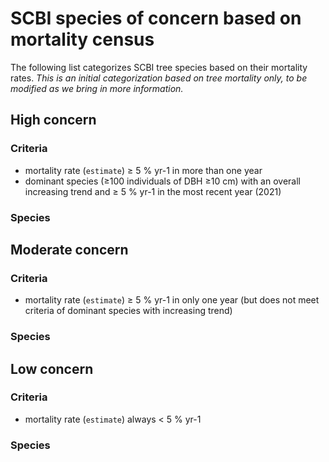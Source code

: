 # SCBI species of concern based on mortality census
The following list categorizes SCBI tree species based on their mortality rates. *This is an initial categorization based on tree mortality only, to be modified as we bring in more information.*

## High concern
### Criteria
- mortality rate (`estimate`) ≥ 5 % yr-1 in more than one year
- dominant species (≥100 individuals of DBH ≥10 cm) with an overall increasing trend and ≥ 5 % yr-1 in the most recent year (2021)

### Species


## Moderate concern

### Criteria
- mortality rate (`estimate`) ≥ 5 % yr-1 in only one year (but does not meet criteria of dominant species with increasing trend)
### Species

## Low concern
### Criteria
- mortality rate (`estimate`) always < 5 % yr-1 
### Species
